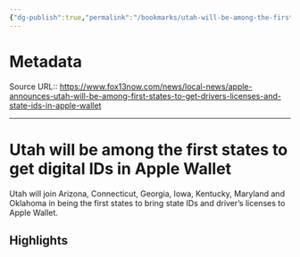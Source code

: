 ```yaml
---
{"dg-publish":true,"permalink":"/bookmarks/utah-will-be-among-the-first-states-to-get-digital-i-ds-in-apple-wallet/","noteIcon":""}
---
```



# Metadata
Source URL:: https://www.fox13now.com/news/local-news/apple-announces-utah-will-be-among-first-states-to-get-drivers-licenses-and-state-ids-in-apple-wallet


---
# Utah will be among the first states to get digital IDs in Apple Wallet

Utah will join Arizona, Connecticut, Georgia, Iowa, Kentucky, Maryland and Oklahoma in being the first states to bring state IDs and driver’s licenses to Apple Wallet.

## Highlights
